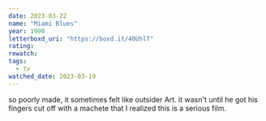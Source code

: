 ```yaml
---
date: 2023-03-22
name: "Miami Blues"
year: 1990
letterboxd_uri: "https://boxd.it/40UhlT"
rating: 
rewatch: 
tags:
  - tv
watched_date: 2023-03-19
---
```


so poorly made, it sometimes felt like outsider Art. it wasn't until he got his fingers cut off with a machete that I realized this is a serious film.
